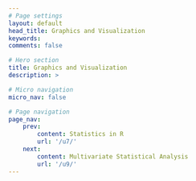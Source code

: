 ```yaml
---
# Page settings
layout: default
head_title: Graphics and Visualization
keywords:
comments: false

# Hero section
title: Graphics and Visualization
description: >

# Micro navigation
micro_nav: false

# Page navigation
page_nav:
    prev:
        content: Statistics in R
        url: '/u7/'
    next:
        content: Multivariate Statistical Analysis 
        url: '/u9/'
---
```


